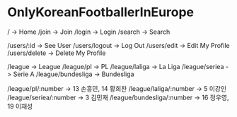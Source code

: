# OnlyKoreanFootballerInEurope

/ -> Home
/join -> Join
/login -> Login
/search -> Search

<!--올시즌 선수 스탯 세부 페이지 -->
<!-- 나중에 게시판 페이지가 있으면 좋을 듯^^ -->

/users/:id -> See User
/users/logout -> Log Out
/users/edit -> Edit My Profile
/users/delete -> Delete My Profile

/league -> League
/league/pl -> PL
/league/laliga -> La Liga 
/league/seriea -> Serie A
/league/bundesliga -> Bundesliga

/league/pl/:number -> 13 손흥민, 14 황희찬
/league/laliga/:number -> 5 이강인
/league/seriea/:number -> 3 김민재
/league/bundesliga/:number -> 16 정우영, 19 이재성


